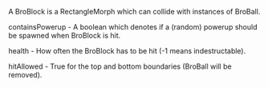 A BroBlock is a RectangleMorph which can collide with instances of BroBall.

containsPowerup
	- A boolean which denotes if a (random) powerup should be spawned when BroBlock is hit.

health
	- How often the BroBlock has to be hit (-1 means indestructable).

hitAllowed
	- True for the top and bottom boundaries (BroBall will be removed).
